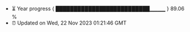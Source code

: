 - ⏳ Year progress { ██████████████████████████▁▁▁▁ } 89.06 %
- ⏰ Updated on Wed, 22 Nov 2023 01:21:46 GMT


